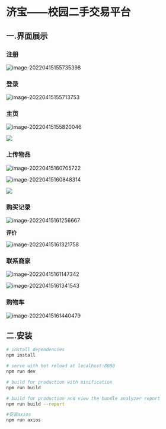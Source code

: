 # 济宝——校园二手交易平台

## 一.界面展示

### 注册

![image-20220415155735398](readmeImage/image-20220415155735398.png)

### 登录

![image-20220415155713753](readmeImage/image-20220415155713753.png)

### 主页

![image-20220415155820046](readmeImage/image-20220415155820046.png)

![](readmeImage/b5e98579-19da-4f4b-a9d9-1eea863322e2.png)

### 上传物品

![image-20220415160705722](readmeImage/image-20220415160705722.png)

![image-20220415160848314](readmeImage/image-20220415160848314.png)



![](readmeImage/6847b89a-468e-48a4-ae3e-a21d7fe8cd82.png)

### 购买记录

![image-20220415161256667](readmeImage/image-20220415161256667.png)

**评价**

![image-20220415161321758](readmeImage/image-20220415161321758.png)

### 联系商家

![image-20220415161147342](readmeImage/image-20220415161147342.png)

![image-20220415161341543](readmeImage/image-20220415161341543.png)

### 购物车

![image-20220415161440479](readmeImage/image-20220415161440479.png)

## 二.安装

``` bash
# install dependencies
npm install

# serve with hot reload at localhost:8080
npm run dev

# build for production with minification
npm run build

# build for production and view the bundle analyzer report
npm run build --report

#安装axios
npm run axios
```



